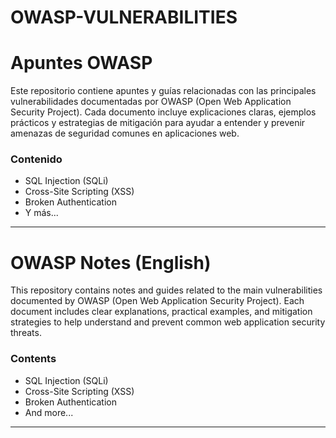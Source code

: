 # OWASP-VULNERABILITIES

# Apuntes OWASP

Este repositorio contiene apuntes y guías relacionadas con las principales vulnerabilidades documentadas por OWASP (Open Web Application Security Project). Cada documento incluye explicaciones claras, ejemplos prácticos y estrategias de mitigación para ayudar a entender y prevenir amenazas de seguridad comunes en aplicaciones web.

### Contenido
- SQL Injection (SQLi)
- Cross-Site Scripting (XSS)
- Broken Authentication
- Y más...

---

# OWASP Notes (English)

This repository contains notes and guides related to the main vulnerabilities documented by OWASP (Open Web Application Security Project). Each document includes clear explanations, practical examples, and mitigation strategies to help understand and prevent common web application security threats.

### Contents
- SQL Injection (SQLi)
- Cross-Site Scripting (XSS)
- Broken Authentication
- And more...

---
